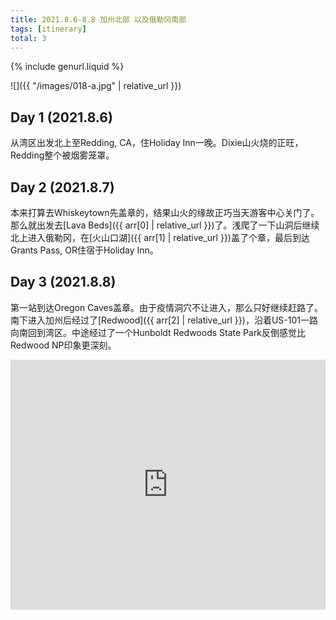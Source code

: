 ```yaml
---
title: 2021.8.6-8.8 加州北部 以及俄勒冈南部
tags: [itinerary]
total: 3
---
```


{% include genurl.liquid %}

![]({{ "/images/018-a.jpg" | relative_url }})

## Day 1 (2021.8.6)
从湾区出发北上至Redding, CA，住Holiday Inn一晚。Dixie山火烧的正旺，Redding整个被烟雾笼罩。

## Day 2 (2021.8.7)
本来打算去Whiskeytown先盖章的，结果山火的缘故正巧当天游客中心关门了。那么就出发去[Lava Beds]({{ arr[0] | relative_url }})了。浅爬了一下山洞后继续北上进入俄勒冈，在[火山口湖]({{ arr[1] | relative_url }})盖了个章，最后到达Grants Pass, OR住宿于Holiday Inn。

## Day 3 (2021.8.8)
第一站到达Oregon Caves盖章。由于疫情洞穴不让进入，那么只好继续赶路了。南下进入加州后经过了[Redwood]({{ arr[2] | relative_url }})，沿着US-101一路向南回到湾区。中途经过了一个Hunboldt Redwoods State Park反倒感觉比Redwood NP印象更深刻。

<iframe src="https://www.google.com/maps/embed?pb=!1m70!1m12!1m3!1d9118155.796954164!2d-124.50796802268819!3d36.328106436175005!2m3!1f0!2f0!3f0!3m2!1i1024!2i768!4f13.1!4m55!3e0!4m5!1s0x80859a6d00690021%3A0x4a501367f076adff!2sSF%2C%20CA!3m2!1d37.7749295!2d-122.4194155!4m5!1s0x54d2ecc90ff09fbb%3A0x669d88d44640e1f9!2sHoliday%20Inn%20Redding%2C%20an%20IHG%20Hotel%2C%20Hilltop%20Drive%2C%20Redding%2C%20CA!3m2!1d40.579823999999995!2d-122.35897999999999!4m5!1s0x54cea67b57f59be3%3A0x7f5c1c5b08a8f5cb!2sLava%20Beds%20Visitor%20Center%2C%20Indian%20Well%20Campground%20Trail%2C%20Tulelake%2C%20CA!3m2!1d41.714256!2d-121.5098072!4m5!1s0x54c6170840e5e339%3A0x902bf2e1452fe3a3!2sCrater%20Lake%20National%20Park%2C%20Crater%20Lake%2C%20OR!3m2!1d42.8971722!2d-122.13374449999999!4m5!1s0x54c579823d1ab81b%3A0x30eaf95aa991e1a0!2sHoliday%20Inn%20Express%20Grants%20Pass%2C%20an%20IHG%20Hotel%2C%20Northeast%20Agness%20Avenue%2C%20Grants%20Pass%2C%20OR!3m2!1d42.43813!2d-123.2972144!4m5!1s0x54cff9cc492113c9%3A0xc4eea6e71fa0ed33!2sIllinois%20Valley%20Visitor%20Center%2C%20Caves%20Highway%2C%20Cave%20Junction%2C%20OR!3m2!1d42.161836699999995!2d-123.6446769!4m5!1s0x54d06bd9aef11bbb%3A0xcae41baef06e4abb!2sHiouchi%20Visitor%20Center%2C%20U.S.%20199%2C%20Crescent%20City%2C%20CA!3m2!1d41.7967678!2d-124.08181789999999!4m5!1s0x54d46239b81a1b25%3A0xc4c2d9817522b889!2sHumboldt%20Redwoods%20State%20Park%20Visitor%20Center%2C%20Avenue%20of%20the%20Giants%2C%20Myers%20Flat%2C%20CA!3m2!1d40.3084963!2d-123.9082047!4m5!1s0x80859a6d00690021%3A0x4a501367f076adff!2sSF%2C%20CA!3m2!1d37.7749295!2d-122.4194155!5e0!3m2!1sen!2sus!4v1652160945048!5m2!1sen!2sus" width="100%" height="400" style="border:0;" allowfullscreen="" loading="lazy" referrerpolicy="no-referrer-when-downgrade"></iframe>
